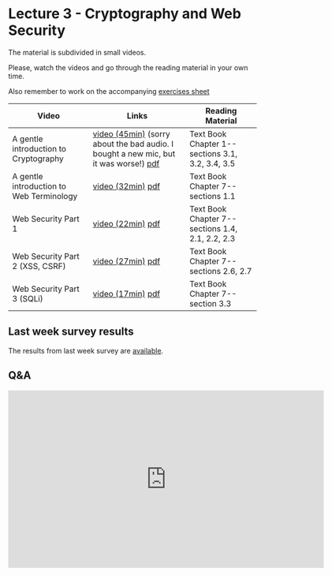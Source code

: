 # Lecture 3 - Cryptography and Web Security

The material is subdivided in small videos.

Please, watch the videos and go through the reading material in your own time.

Also remember to work on the accompanying [exercises sheet](../exercises/EXERCISES3.html)

| Video                   | Links                     |        Reading Material                                                                                                                                                                                      |
|-------------------------|---------------------------|----------------------------------------------------------------------------------------------------------------------------------------------------------------------------------------------|
| A gentle introduction to Cryptography | [video (45min)](https://web.microsoftstream.com/video/15656bcd-3a4d-4180-ab23-ade248f7358e) (sorry about the bad audio. I bought a new mic, but it was worse!) [pdf](../slides/W3/W3-L1-Intro-Crypto.pdf) | Text Book Chapter 1-- sections 3.1, 3.2, 3.4, 3.5 |
| A gentle introduction to Web Terminology  | [video (32min)](https://web.microsoftstream.com/video/2650423e-41be-4d97-b629-b48c4a5a1033) [pdf](../slides/W3/W3-L2-Intro-BasicWeb.pdf) | Text Book Chapter 7-- sections 1.1|
| Web Security Part 1  | [video (22min)](https://web.microsoftstream.com/video/665e8709-b8ec-4fef-90b1-23a3df90a343) [pdf](../slides/W3/W3-L3-Intro-WebSec1.pdf) | Text Book Chapter 7-- sections 1.4, 2.1, 2.2, 2.3|
| Web Security Part 2 (XSS, CSRF) | [video (27min)](https://web.microsoftstream.com/video/fed8db95-363e-4a5c-b0ef-816f1cea7e47) [pdf](../slides/W3/W3-L4-Intro-WebSec2.pdf) | Text Book Chapter 7-- sections 2.6, 2.7|
| Web Security Part 3 (SQLi)  | [video (17min)](https://web.microsoftstream.com/video/c2af5b32-8652-40cd-8474-9340237d3fb7) [pdf](../slides/W3/W3-L5-Intro-WebSec4.pdf) | Text Book Chapter 7-- section 3.3|

## Last week survey results

The results from last week survey are [available](../surveys/week2.html).

## Q&A

<iframe width="640" height="360" src="https://web.microsoftstream.com/embed/video/6b66ca13-12ab-4bde-9f97-1150234ae3aa?autoplay=false&amp;showinfo=true&amp;st=4" allowfullscreen style="border:none;"></iframe>

